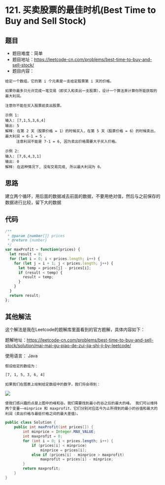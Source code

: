 # 121. 买卖股票的最佳时机(Best Time to Buy and Sell Stock)

## 题目
* 题目难度：简单
* 题目地址：https://leetcode-cn.com/problems/best-time-to-buy-and-sell-stock/
* 题目内容：
```
给定一个数组，它的第 i 个元素是一支给定股票第 i 天的价格。

如果你最多只允许完成一笔交易（即买入和卖出一支股票），设计一个算法来计算你所能获取的最大利润。

注意你不能在买入股票前卖出股票。

示例 1:
输入: [7,1,5,3,6,4]
输出: 5
解释: 在第 2 天（股票价格 = 1）的时候买入，在第 5 天（股票价格 = 6）的时候卖出，最大利润 = 6-1 = 5 。
     注意利润不能是 7-1 = 6, 因为卖出价格需要大于买入价格。

示例 2:
输入: [7,6,4,3,1]
输出: 0
解释: 在这种情况下, 没有交易完成, 所以最大利润为 0。
```


## 思路
建立两个循环，用后面的数据减去前面的数据，不要用绝对值，然后与之前保存的数据进行比较，留下大的数据


## 代码
```JavaScript
/**
 * @param {number[]} prices
 * @return {number}
 */
var maxProfit = function(prices) {
  let result = 0;
  for (let i = 0; i < prices.length; i++) {
    for (let j = i + 1; j < prices.length; j++) {
      let temp = prices[j] - prices[i];
      if (result < temp) {
        result = temp;
      }
    }
  }
  return result;
};
```


## 其他解法
这个解法是我在Leetcode的题解库里面看到的官方题解，具体内容如下：

题解地址：https://leetcode-cn.com/problems/best-time-to-buy-and-sell-stock/solution/mai-mai-gu-piao-de-zui-jia-shi-ji-by-leetcode/

使用语言： Java

```
假设给定的数组为：

[7, 1, 5, 3, 6, 4]

如果我们在图表上绘制给定数组中的数字，我们将会得到：
```

![](https://pic.leetcode-cn.com/cc4ef55d97cfef6f9215285c7573027c4b265c31101dd54e8555a7021c95c927-file_1555699418271)

```
使我们感兴趣的点是上图中的峰和谷。我们需要找到最小的谷之后的最大的峰。 我们可以维持两个变量——minprice 和 maxprofit，它们分别对应迄今为止所得到的最小的谷值和最大的利润（卖出价格与最低价格之间的最大差值）。
```

```Java
public class Solution {
    public int maxProfit(int prices[]) {
        int minprice = Integer.MAX_VALUE;
        int maxprofit = 0;
        for (int i = 0; i < prices.length; i++) {
            if (prices[i] < minprice)
                minprice = prices[i];
            else if (prices[i] - minprice > maxprofit)
                maxprofit = prices[i] - minprice;
        }
        return maxprofit;
    }
}
```